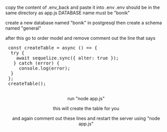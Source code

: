copy the content of .env_back and paste it into .env
.env should be in the same directory as app.js
DATABASE name must be "bonik"

create a new database named "bonik" in postgresql
then create a schema named "general"

after this go to order model and remove comment out the line that says

<pre>
 const createTable = async () => {
  try {
    await sequelize.sync({ alter: true });
   } catch (error) {
     console.log(error);
  }
 };
 createTable();
 </pre>

<p align="center">run "node app.js"</p>
<p align="center">this will create the table for you</p>
<p align="center">and again comment out these lines and restart the server using "node app.js"</p>

